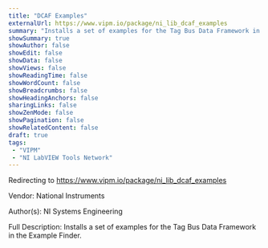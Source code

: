 ```yaml
---
title: "DCAF Examples"
externalUrl: https://www.vipm.io/package/ni_lib_dcaf_examples
summary: "Installs a set of examples for the Tag Bus Data Framework in the Example Finder.."
showSummary: true
showAuthor: false
showEdit: false
showData: false
showViews: false
showReadingTime: false
showWordCount: false
showBreadcrumbs: false
showHeadingAnchors: false
sharingLinks: false
showZenMode: false
showPagination: false
showRelatedContent: false
draft: true
tags:
 - "VIPM"
 - "NI LabVIEW Tools Network"
---
```


Redirecting to https://www.vipm.io/package/ni_lib_dcaf_examples

Vendor: National Instruments

Author(s): NI Systems Engineering
 
Full Description:
Installs a set of examples for the Tag Bus Data Framework in the Example Finder.